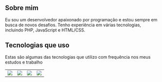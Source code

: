 ## Sobre mim
Eu sou um desenvolvedor apaixonado por programação e estou sempre em busca de novos desafios. Tenho experiência em várias tecnologias, incluindo PHP, JavaScript e HTML/CSS.

## Tecnologias que uso
Estas são algumas das tecnologias que utilizo com frequência nos meus estudos e trabalho
<table style="border: 0px;">
  <tr>
    <td>
      <img src="https://img.shields.io/badge/HTML-239120?style=for-the-badge&logo=html5&logoColor=white"/>
    </td>
    <td>
      <img src="https://img.shields.io/badge/MySQL-005C84?style=for-the-badge&logo=mysql&logoColor=white"/>
    </td>
    <td>
      <img src="https://img.shields.io/badge/PHP-777BB4?style=for-the-badge&logo=php&logoColor=white"/>
    </td>
    <td>
      <img src="https://img.shields.io/badge/Laravel-FF2D20?style=for-the-badge&logo=laravel&logoColor=white"/>
    </td>
  </tr>
</table>
